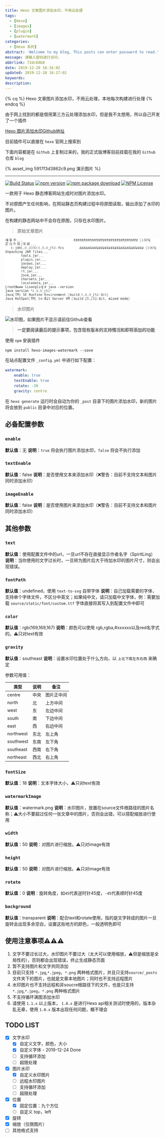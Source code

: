 ```yaml
---
title: Hexo 文章图片添加水印，不用云处理
tags:
  - [Hexo]
  - [images]
  - [plugin]
  - [watermark]
categories:
  - [Hexo 系列]
abstract: 'Welcome to my blog, This posts can enter password to read.'
message: 请输入密码进行访问.
abbrlink: 72dc68b0
date: 2019-12-20 16:16:02
updated: 2019-12-20 16:17:02
keywords:
description:
---
```


{% cq %} Hexo 文章图片添加水印，不用云处理，本地每次构建进行处理 {% endcq %}

<!-- more -->

由于网上找到的都是借用第三方云处理添加水印，但是我不太想用，所以自己开发了一个插件

[Hexo 图片添加水印Github地址](https://github.com/SpiritLing/hexo-images-watermark)

目前插件可以直接在 `hexo` 官网上搜索到

下面内容都是在 `Github` 上复制过来的，我的正式版博客目前挂载在我的 `Github` 仓库 `blog`

{% asset_img 5917f3d3862c9.png 演示图片 %}

***

[![Build Status](https://travis-ci.com/SpiritLing/hexo-images-watermark.svg?branch=master)](https://travis-ci.com/SpiritLing/hexo-images-watermark) [![npm version](https://img.shields.io/npm/v/hexo-images-watermark?label=npm%20version)](https://www.npmjs.com/package/hexo-images-watermark) [![npm package download](https://img.shields.io/npm/dm/hexo-images-watermark?label=npm%20downloads)](https://www.npmjs.com/package/hexo-images-watermark) [![NPM License](https://img.shields.io/npm/l/hexo-images-watermark)](https://spdx.org/licenses/GPL-3.0-only.html)

一款用于 Hexo 静态博客网站生成时对图片添加水印。

不对原图产生任何影响，在网站静态页构建过程中将原图读取，输出添加了水印的图片。

在构建的静态网站中不会存在原图，只存在水印图片。

> 原始文章图片

[![原图，如果图片不显示请前往Github查看](https://github.com/SpiritLing/hexo-images-watermark/blob/master/static/origin_image.png)](https://github.com/SpiritLing/hexo-images-watermark/blob/master/static/origin_image.png)

> 水印图片

![水印图，如果图片不显示请前往Github查看](./static/change_image.png)

> **一定要阅读最后的提示事项，包含现有版本的支持情况和即将添加的功能**

使用 `npm` 安装插件

```shell
npm install hexo-images-watermark --save
```

在站点配置文件 `_config.yml` 中进行如下配置：

```yml
watermark:
    enable: true
    textEnable: true
    rotate: -30
    gravity: centre
```


在 `hexo generate` 运行时会自动为你的 `_post` 目录下的图片添加水印，新的图片将会放到 `public` 目录中对应的位置。

## 必备配置参数

### `enable`

**默认值**：无
**说明**：`true` 将会执行图片添加水印，`false` 将会不执行添加

### `textEnable`

**默认值**：false
**说明**：是否使用文本来添加水印（❌警告：目前不支持文本和图片同时添加水印）

### `imageEnable`

**默认值**：false
**说明**：是否使用图片来添加水印（❌警告：目前不支持文本和图片同时添加水印）

## 其他参数

### `text`

**默认值**：使用配置文件中的url，一旦url不存在直接显示作者名字（SpiritLing）
**说明**：当你使用的文字过长时，一旦转为图片后大于待加水印的图片尺寸，则会出现错误。

### `fontPath`

**默认值**：undefined，使用 `text-to-svg` 自带字体
**说明**：自己加载需要的字体，支持单个字体文件，不区分中英文；如果纯中文，请只加载中文字体，例：需要加载 `source/static/font/custom.ttf` 字体直接将其写入到配置文件中即可

### `color`

**默认值**：rgb(169,169,167)
**说明**：颜色可以使用 rgb,rgba,#xxxxxx以及red名字式的。⚠️只对text有效

### `gravity`

**默认值**：southeast
**说明**：设置水印位置处于什么方向，以 `上北下南左东右西` 来确定

参数可用值：

| 类型 | 说明 | 备注 |
| --- | --- | --- |
| centre | 中央 | 图片正中间 |
| north | 北 | 上方中间 |
| west | 东 | 左边中间 |
| south | 南 | 下边中间 |
| east | 西 | 右边中间 |
| northwest | 东北 | 左上角 |
| southwest | 东南 | 左下角 |
| southeast | 西南 | 右下角 | 
| northeast | 西北 | 右上角 |

### `fontSize`

**默认值**：18
**说明**：文本字体大小，⚠️只对text有效

### `watermarkImage`

**默认值**：watermark.png
**说明**：水印图片，放置在source文件根路径的图片名称；⚠️大小不要超过任何一张文章中的图片，否则会出错，可以搭配缩放进行使用

### `width`

**默认值**：50
**说明**：对图片进行缩放。⚠️只对image有效

### `height`

**默认值**：50
**说明**：对图片进行缩放。⚠️只对image有效

### `rotate`

**默认值**：0
**说明**：旋转角度，如`45`代表逆时针45度，`-45`代表顺时针45度

### `background`

**默认值**：transparent
**说明**：配合text和rotate使用，指的是文字转成的图片一旦旋转会出现多余空白，设置这些地方的颜色，一般透明色即可

## 使用注意事项⚠️⚠️⚠️

1. 文字不要过长过大，水印图片不要过大（太大可以使用缩放，⚠️但是缩放是全局性的），否则都会出现错误，终止生成静态页面
2. 暂不支持图片和文字共同添加
3. 目前只支持 `*.jpg`,`*.jpeg`，`*.png` 两种格式图片，并且只支持`source/_posts`文件夹下的图片，也就是文章本地图片；同时也不支持远程图片
4. 水印图片也不支持远程和非soucre根路径下的文件，也是只支持 `*.jpg`,`*.jpeg`，`*.png` 两种格式图片
5. 不支持循环满图添加水印
6. 请使用 `1.1.x` 以上版本， `1.0.x` 是进行Hexo api相关测试时使用的，版本杂乱无章，使用 `1.0.x` 版本出现任何问题，概不理会

## TODO LIST

- [x] 文字水印
    - [x] 自定义文字，颜色，大小
    - [X] 自定义字体 - 2019-12-24 Done
    - [ ] 支持循环添加
    - [ ] 超限处理
- [x] 图片水印
    - [X] 自定义水印图片
    - [ ] 远程水印图片
    - [ ] 支持循环添加
    - [ ] 超限处理
- [x] 位置
    - [x] 固定位置：九个方位
    - [ ] 自定义 top，left
- [x] 旋转
- [x] 缩放（仅限图片）
- [ ] 其他格式支持